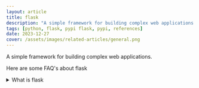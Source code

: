 ```yaml
---
layout: article
title: flask
description: "A simple framework for building complex web applications."
tags: [python, flask, pypi flask, pypi, references]
date: 2023-12-27
cover: /assets/images/related-articles/general.png
---
```


A simple framework for building complex web applications.

Here are some FAQ's about flask
<details>
<summary>What is flask</summary>
A simple framework for building complex web applications.
</details>
